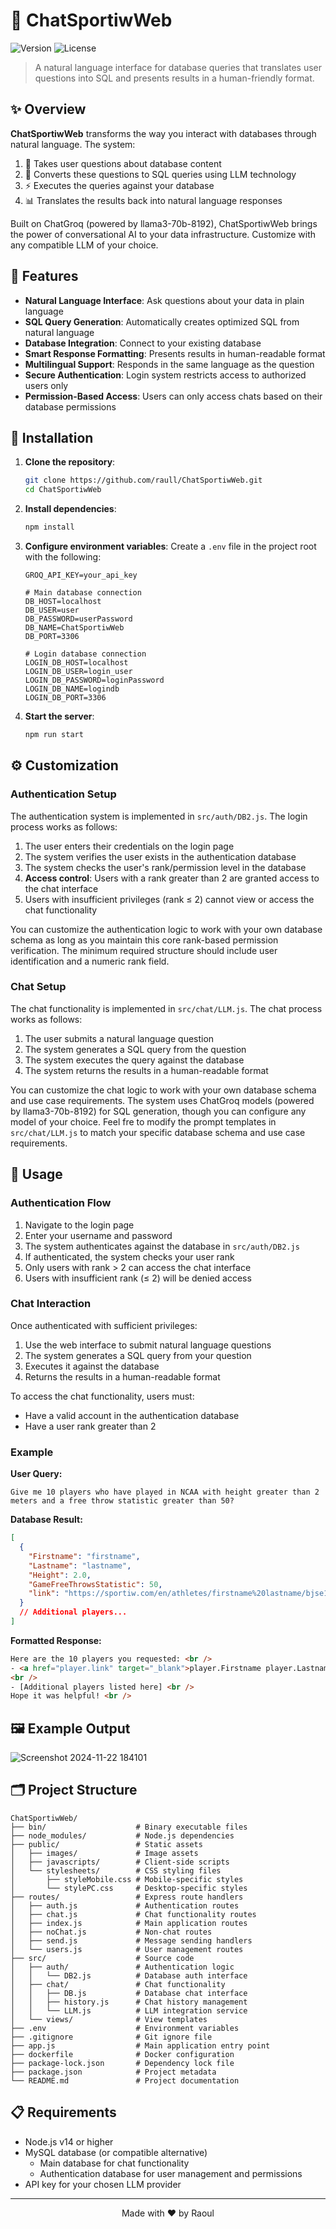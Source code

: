 # 🤖 ChatSportiwWeb

![Version](https://img.shields.io/badge/version-1.0.0-blue)
![License](https://img.shields.io/badge/GPL-3.0-green)

> A natural language interface for database queries that translates user questions into SQL and presents results in a human-friendly format.

## ✨ Overview

**ChatSportiwWeb** transforms the way you interact with databases through natural language. The system:

1. 💬 Takes user questions about database content
2. 🔄 Converts these questions to SQL queries using LLM technology
3. ⚡ Executes the queries against your database
4. 📊 Translates the results back into natural language responses

Built on ChatGroq (powered by llama3-70b-8192), ChatSportiwWeb brings the power of conversational AI to your data infrastructure. Customize with any compatible LLM of your choice.

## 🌟 Features

- **Natural Language Interface**: Ask questions about your data in plain language
- **SQL Query Generation**: Automatically creates optimized SQL from natural language
- **Database Integration**: Connect to your existing database
- **Smart Response Formatting**: Presents results in human-readable format
- **Multilingual Support**: Responds in the same language as the question
- **Secure Authentication**: Login system restricts access to authorized users only
- **Permission-Based Access**: Users can only access chats based on their database permissions

## 🚀 Installation

1. **Clone the repository**:

   ```bash
   git clone https://github.com/raull/ChatSportiwWeb.git
   cd ChatSportiwWeb
   ```

2. **Install dependencies**:

   ```bash
   npm install
   ```

3. **Configure environment variables**:
   Create a `.env` file in the project root with the following:

   ```
   GROQ_API_KEY=your_api_key

   # Main database connection
   DB_HOST=localhost
   DB_USER=user
   DB_PASSWORD=userPassword
   DB_NAME=ChatSportiwWeb
   DB_PORT=3306

   # Login database connection
   LOGIN_DB_HOST=localhost
   LOGIN_DB_USER=login_user
   LOGIN_DB_PASSWORD=loginPassword
   LOGIN_DB_NAME=logindb
   LOGIN_DB_PORT=3306
   ```

4. **Start the server**:
   ```bash
   npm run start
   ```

## ⚙️ Customization

### Authentication Setup

The authentication system is implemented in `src/auth/DB2.js`. The login process works as follows:


1. The user enters their credentials on the login page
2. The system verifies the user exists in the authentication database
3. The system checks the user's rank/permission level in the database
4. **Access control**: Users with a rank greater than 2 are granted access to the chat interface
5. Users with insufficient privileges (rank ≤ 2) cannot view or access the chat functionality

You can customize the authentication logic to work with your own database schema as long as you maintain this core rank-based permission verification. The minimum required structure should include user identification and a numeric rank field.

### Chat Setup

The chat functionality is implemented in `src/chat/LLM.js`. The chat process works as follows:

1. The user submits a natural language question
2. The system generates a SQL query from the question
3. The system executes the query against the database
4. The system returns the results in a human-readable format

You can customize the chat logic to work with your own database schema and use case requirements. The system uses ChatGroq models (powered by llama3-70b-8192) for SQL generation, though you can configure any model of your choice. Feel fre to modify the prompt templates in `src/chat/LLM.js` to match your specific database schema and use case requirements.

## 📝 Usage

### Authentication Flow

1. Navigate to the login page
2. Enter your username and password
3. The system authenticates against the database in `src/auth/DB2.js`
4. If authenticated, the system checks your user rank
5. Only users with rank > 2 can access the chat interface
6. Users with insufficient rank (≤ 2) will be denied access

### Chat Interaction

Once authenticated with sufficient privileges:

1. Use the web interface to submit natural language questions
2. The system generates a SQL query from your question
3. Executes it against the database
4. Returns the results in a human-readable format

To access the chat functionality, users must:

- Have a valid account in the authentication database
- Have a user rank greater than 2

### Example

**User Query:**

```
Give me 10 players who have played in NCAA with height greater than 2 meters and a free throw statistic greater than 50?
```

**Database Result:**

```json
[
  {
    "Firstname": "firstname",
    "Lastname": "lastname",
    "Height": 2.0,
    "GameFreeThrowsStatistic": 50,
    "link": "https://sportiw.com/en/athletes/firstname%20lastname/bjse1a360bfb50jy3voy/"
  }
  // Additional players...
]
```

**Formatted Response:**

```html
Here are the 10 players you requested: <br />
- <a href="player.link" target="_blank">player.Firstname player.Lastname</a>
<br />
- [Additional players listed here] <br />
Hope it was helpful! <br />
```

## 🖼️ Example Output

![Screenshot 2024-11-22 184101](https://github.com/user-attachments/assets/2411a5a5-27c1-48e7-bfbd-4995e8aec211)

## 🗂️ Project Structure

```
ChatSportiwWeb/
├── bin/                    # Binary executable files
├── node_modules/           # Node.js dependencies
├── public/                 # Static assets
│   ├── images/             # Image assets
│   ├── javascripts/        # Client-side scripts
│   └── stylesheets/        # CSS styling files
│       ├── styleMobile.css # Mobile-specific styles
│       └── stylePC.css     # Desktop-specific styles
├── routes/                 # Express route handlers
│   ├── auth.js             # Authentication routes
│   ├── chat.js             # Chat functionality routes
│   ├── index.js            # Main application routes
│   ├── noChat.js           # Non-chat routes
│   ├── send.js             # Message sending handlers
│   └── users.js            # User management routes
├── src/                    # Source code
│   ├── auth/               # Authentication logic
│   │   └── DB2.js          # Database auth interface
│   ├── chat/               # Chat functionality
│   │   ├── DB.js           # Database chat interface
│   │   ├── history.js      # Chat history management
│   │   └── LLM.js          # LLM integration service
│   └── views/              # View templates
├── .env                    # Environment variables
├── .gitignore              # Git ignore file
├── app.js                  # Main application entry point
├── dockerfile              # Docker configuration
├── package-lock.json       # Dependency lock file
├── package.json            # Project metadata
└── README.md               # Project documentation
```

## 📋 Requirements

- Node.js v14 or higher
- MySQL database (or compatible alternative)
  - Main database for chat functionality
  - Authentication database for user management and permissions
- API key for your chosen LLM provider

---

<div align="center">
  Made with ❤️ by Raoul
</div>
